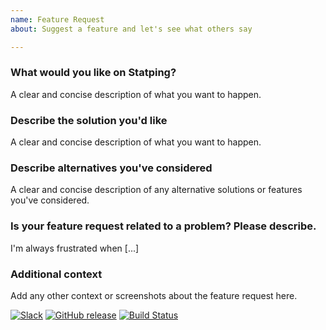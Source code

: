 ```yaml
---
name: Feature Request
about: Suggest a feature and let's see what others say

---
```


### What would you like on Statping?
A clear and concise description of what you want to happen.

### Describe the solution you'd like
A clear and concise description of what you want to happen.

### Describe alternatives you've considered
A clear and concise description of any alternative solutions or features you've considered.

### Is your feature request related to a problem? Please describe.
I'm always frustrated when [...]

### Additional context
Add any other context or screenshots about the feature request here.

[![Slack](https://slack.statping.com/badge.svg)](https://slack.statping.com/) [![GitHub release](https://img.shields.io/github/release/hunterlong/statping.svg)](https://github.com/hunterlong/statping/releases/latest) [![Build Status](https://travis-ci.com/hunterlong/statping.svg?branch=master)](https://travis-ci.com/hunterlong/statping)

